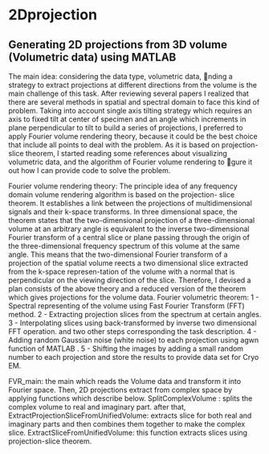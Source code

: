 # 2Dprojection
Generating 2D projections from 3D volume (Volumetric data) using MATLAB
------------------------------------------------------------------------
The main idea:
considering the data type, volumetric data, nding a strategy to extract projections at different directions from the volume is the main challenge of this task. After reviewing several papers I realized that there are several methods in spatial and spectral domain to face this kind of problem. Taking into account single axis tilting strategy which requires an axis to fixed tilt at center of specimen and an angle which increments in plane perpendicular to tilt to build a series of projections, I preferred to apply Fourier volume rendering theory, because it could be the best choice that include all points to deal with the problem. As it is based on projection-slice theorem, I started reading some references about visualizing volumetric data, and the algorithm of Fourier volume rendering to gure it out how I can provide code to solve the problem. 

Fourier volume rendering theory:
The principle idea of any frequency domain volume rendering algorithm is based on the projection- slice theorem. It establishes a link between the projections of multidimensional signals and their k-space transforms. In three dimensional space, the theorem states that the two-dimensional projection of a three-dimensional volume at an arbitrary angle is equivalent to the inverse two-dimensional Fourier
transform of a central slice or plane passing through the origin of the three-dimensional frequency spectrum of this volume at the same angle. This means that the two-dimensional Fourier transform of a projection of the spatial volume reects a two dimensional slice extracted from the k-space represen-tation of the volume with a normal that is perpendicular on the viewing direction of the slice.
Therefore, I devised a plan consists of the above theory and a reduced version of the theorem which gives projections for the volume data. Fourier volumetric theorem:
1 - Spectral representing of the volume using Fast Fourier Transform (FFT) method.
2 - Extracting projection slices from the spectrum at certain angles.
3 - Interpolating slices using back-transformed by inverse two dimensional FFT operation. and two other steps corresponding the task description.
4 - Adding random Gaussian noise (white noise) to each projection using agwn function of MATLAB .
5 - Shifting the images by adding a small random number to each projection and store the results to
provide data set for Cryo EM.

FVR_main: the main which reads the Volume data and transform it into Fourier space. Then, 2D projections extract from complex space by applying functions which describe below. 
SplitComplexVolume : splits the complex volume to real and imaginary part. after that,
ExtractProjectionSliceFromUnifiedVolume: extracts slice for both real and imaginary parts and
then combines them together to make the complex slice.
ExtractSliceFromUnifiedVolume: this function extracts slices using projection-slice theorem.


